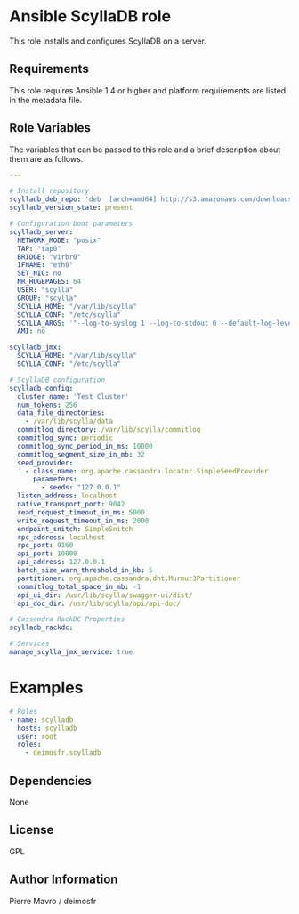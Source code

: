 Ansible ScyllaDB role
=====

This role installs and configures ScyllaDB on a server.

Requirements
------------

This role requires Ansible 1.4 or higher and platform requirements are listed
in the metadata file.

Role Variables
--------------

The variables that can be passed to this role and a brief description about
them are as follows.

```yaml
---

# Install repository
scylladb_deb_repo: 'deb  [arch=amd64] http://s3.amazonaws.com/downloads.scylladb.com/deb/ubuntu trusty scylladb/multiverse'
scylladb_version_state: present

# Configuration boot parameters
scylladb_server:
  NETWORK_MODE: "posix"
  TAP: "tap0"
  BRIDGE: "virbr0"
  IFNAME: "eth0"
  SET_NIC: no
  NR_HUGEPAGES: 64
  USER: "scylla"
  GROUP: "scylla"
  SCYLLA_HOME: "/var/lib/scylla"
  SCYLLA_CONF: "/etc/scylla"
  SCYLLA_ARGS: '"--log-to-syslog 1 --log-to-stdout 0 --default-log-level info --collectd-address=127.0.0.1:25826 --collectd=1 --collectd-poll-period 3000 --network-stack posix --options-file /etc/scylla/scylla.yaml --listen-address {{ansible_default_ipv4.address}} --rpc-address {{ansible_default_ipv4.address}}"'
  AMI: no

scylladb_jmx:
  SCYLLA_HOME: "/var/lib/scylla"
  SCYLLA_CONF: "/etc/scylla"

# ScyllaDB configuration
scylladb_config:
  cluster_name: 'Test Cluster'
  num_tokens: 256
  data_file_directories:
    - /var/lib/scylla/data
  commitlog_directory: /var/lib/scylla/commitlog
  commitlog_sync: periodic
  commitlog_sync_period_in_ms: 10000
  commitlog_segment_size_in_mb: 32
  seed_provider:
    - class_name: org.apache.cassandra.locator.SimpleSeedProvider
      parameters:
        - seeds: "127.0.0.1"
  listen_address: localhost
  native_transport_port: 9042
  read_request_timeout_in_ms: 5000
  write_request_timeout_in_ms: 2000
  endpoint_snitch: SimpleSnitch
  rpc_address: localhost
  rpc_port: 9160
  api_port: 10000
  api_address: 127.0.0.1
  batch_size_warn_threshold_in_kb: 5
  partitioner: org.apache.cassandra.dht.Murmur3Partitioner
  commitlog_total_space_in_mb: -1
  api_ui_dir: /usr/lib/scylla/swagger-ui/dist/
  api_doc_dir: /usr/lib/scylla/api/api-doc/

# Cassandra RackDC Properties
scylladb_rackdc:

# Services
manage_scylla_jmx_service: true
```

Examples
========

```yaml
# Roles
- name: scylladb
  hosts: scylladb
  user: root
  roles:
    - deimosfr.scylladb
```

Dependencies
------------

None

License
-------

GPL

Author Information
------------------

Pierre Mavro / deimosfr
